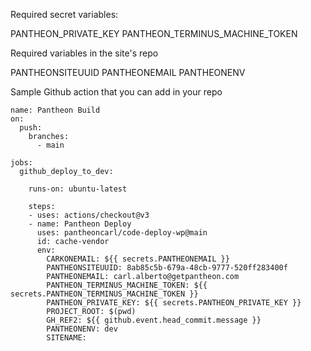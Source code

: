 Required secret variables:

PANTHEON_PRIVATE_KEY
PANTHEON_TERMINUS_MACHINE_TOKEN



Required variables in the site's repo

PANTHEONSITEUUID
PANTHEONEMAIL
PANTHEONENV








Sample Github action that you can add in your repo

```
name: Pantheon Build
on:
  push:
    branches:
      - main

jobs:
  github_deploy_to_dev:

    runs-on: ubuntu-latest

    steps:
    - uses: actions/checkout@v3
    - name: Pantheon Deploy
      uses: pantheoncarl/code-deploy-wp@main
      id: cache-vendor
      env:
        CARKONEMAIL: ${{ secrets.PANTHEONEMAIL }}
        PANTHEONSITEUUID: 8ab85c5b-679a-48cb-9777-520ff283400f
        PANTHEONEMAIL: carl.alberto@getpantheon.com
        PANTHEON_TERMINUS_MACHINE_TOKEN: ${{ secrets.PANTHEON_TERMINUS_MACHINE_TOKEN }}
        PANTHEON_PRIVATE_KEY: ${{ secrets.PANTHEON_PRIVATE_KEY }}
        PROJECT_ROOT: $(pwd)
        GH_REF2: ${{ github.event.head_commit.message }}
        PANTHEONENV: dev
        SITENAME:
```
